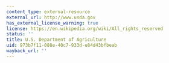 ```yaml
---
content_type: external-resource
external_url: http://www.usda.gov
has_external_license_warning: true
license: https://en.wikipedia.org/wiki/All_rights_reserved
status: ''
title: U.S. Department of Agriculture
uid: 973b7f11-088e-40c7-933d-e84d43bfbeab
wayback_url: ''
---
```


